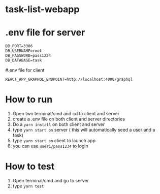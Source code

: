 # task-list-webapp

# .env file for server

```DB_HOST=127.0.0.1
DB_PORT=3306
DB_USERNAME=root
DB_PASSWORD=pass1234
DB_DATABASE=task
```

#.env file for client
```
REACT_APP_GRAPHQL_ENDPOINT=http://localhost:4000/graphql
```

# How to run
1. Open two terminal/cmd and cd to client and server
2. create a .env file on both client and server directories
3. Do a ```yarn install``` on both client and server
4. type ```yarn start on``` server ( this will automatically seed a user and a task)
5. type ```yarn start on``` client to launch app
6. you can use ```user1/pass1234``` to login

# How to test
1. Open terminal/cmd and go to server
2. type ```yarn test```
